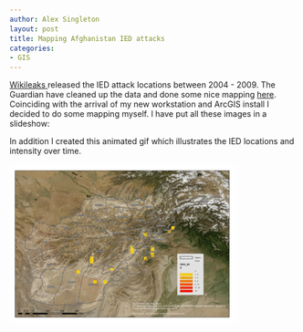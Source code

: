 ```yaml
---
author: Alex Singleton
layout: post
title: Mapping Afghanistan IED attacks
categories:
- GIS
---
```


[Wikileaks ](http://en.wikipedia.org/wiki/WikiLeaks)released the IED attack locations between 2004 - 2009. The Guardian have cleaned up the data and done some nice mapping [here](http://www.guardian.co.uk/world/datablog/2010/jul/26/wikileaks-afghanistan-ied-attacks). Coinciding with the arrival of my new workstation and ArcGIS install I decided to do some mapping myself. I have put all these images in a slideshow:

In addition I created this animated gif which illustrates the IED locations and intensity over time.

![](/public/images/animation.gif)
